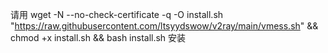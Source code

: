 请用
wget -N --no-check-certificate -q -O install.sh "https://raw.githubusercontent.com/ltsyydswow/v2ray/main/vmess.sh" && chmod +x install.sh && bash install.sh
安装
